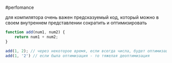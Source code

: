 #perfomance 

для компилятора очень важен предсказуемый код, который можно в своем внутреннем представлении сократить и оптимизировать

```js
function add(num1, num2) {
	return num1 + num2;
}

add(1, 2); // через некоторое время, если всегда числа, будет оптимизация
add(1, '2') // если была оптимизация - то тяжелая деоптимизация
```